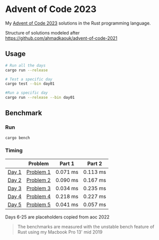 # Advent of Code 2023
My [Advent of Code 2023](https://adventofcode.com) solutions in the Rust programming language.

Structure of solutions modeled after https://github.com/ahmadkaouk/advent-of-code-2021

## Usage
```sh
# Run all the days
cargo run --release

# Test a specific day
cargo test --bin day01

#Run a specific day
cargo run --release --bin day01
```
## Benchmark
### Run

```sh
cargo bench
```



### Timing

|                       | Problem                                            | Part 1   | Part 2   |   
|-----------------------|----------------------------------------------------|----------|----------|
| [Day 1](src/day01.rs) | [Problem 1](https://adventofcode.com/2023/day/1)   |   0.071 ms |   0.113 ms | 
| [Day 2](src/day02.rs) | [Problem 2](https://adventofcode.com/2023/day/2)   |   0.090 ms |   0.167 ms |   
| [Day 3](src/day03.rs) | [Problem 3](https://adventofcode.com/2023/day/3)   |   0.034 ms |   0.235 ms | 
| [Day 4](src/day04.rs) | [Problem 4](https://adventofcode.com/2023/day/4)   |   0.218 ms |   0.227 ms | 
| [Day 5](src/day05.rs) | [Problem 5](https://adventofcode.com/2023/day/5)   |   0.041 ms |   0.057 ms | 

Days 6-25 are placeholders copied from aoc 2022

> The benchmarks are measured with the unstable bench feature of Rust using my Macbook Pro 13' mid 2019
